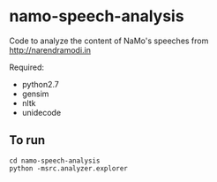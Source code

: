 # namo-speech-analysis
Code to analyze the content of NaMo's speeches from http://narendramodi.in

Required:
* python2.7
* gensim
* nltk
* unidecode

## To run
    cd namo-speech-analysis
    python -msrc.analyzer.explorer
